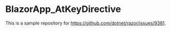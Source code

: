 # BlazorApp_AtKeyDirective

This is a sample repository for https://github.com/dotnet/razor/issues/9381.
